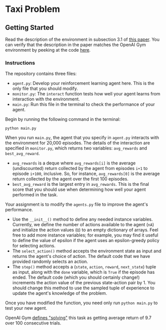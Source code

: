 # Taxi Problem

## Getting Started

Read the description of the environment in subsection 3.1 of [this paper](https://arxiv.org/pdf/cs/9905014.pdf). You can verify that the description in the paper matches the OpenAI Gym environment by peeking at the code [here](https://github.com/openai/gym/blob/master/gym/envs/toy_text/taxi.py).

### Instructions

The repository contains three files:

- `agent.py`: Develop your reinforcement learning agent here. This is the only file that you should modify.
- `monitor.py`: The `interact` function tests how well your agent learns from interaction with the environment.
- `main.py`: Run this file in the terminal to check the performance of your agent.

Begin by running the following command in the terminal:

```
python main.py
```

When you run `main.py`, the agent that you specify in `agent.py` interacts with the environment for 20,000 episodes. The details of the interaction are specified in `monitor.py`, which returns two variables: `avg_rewards` and `best_avg_reward`.

- `avg_rewards` is a deque where `avg_rewards[i]` is the average (undiscounted) return collected by the agent from episodes `i+1` to episode `i+100`, inclusive. So, for instance, `avg_rewards[0]` is the average return collected by the agent over the first 100 episodes.
- `best_avg_reward` is the largest entry in `avg_rewards`. This is the final score that you should use when determining how well your agent performed in the task.

Your assignment is to modify the `agents.py` file to improve the agent's performance.

- Use the `__init__()` method to define any needed instance variables. Currently, we define the number of actions available to the agent (`nA`) and initialize the action values (`Q`) to an empty dictionary of arrays. Feel free to add more instance variables; for example, you may find it useful to define the value of epsilon if the agent uses an epsilon-greedy policy for selecting actions.
- The `select_action()` method accepts the environment state as input and returns the agent's choice of action. The default code that we have provided randomly selects an action.
- The `step()` method accepts a (`state`, `action`, `reward`, `next_state`) tuple as input, along with the `done` variable, which is `True` if the episode has ended. The default code (which you should certainly change!) increments the action value of the previous state-action pair by 1. You should change this method to use the sampled tuple of experience to update the agent's knowledge of the problem.

Once you have modified the function, you need only run `python main.py` to test your new agent.

OpenAI Gym [defines "solving"](https://gym.openai.com/envs/Taxi-v1/) this task as getting average return of 9.7 over 100 consecutive trials.
